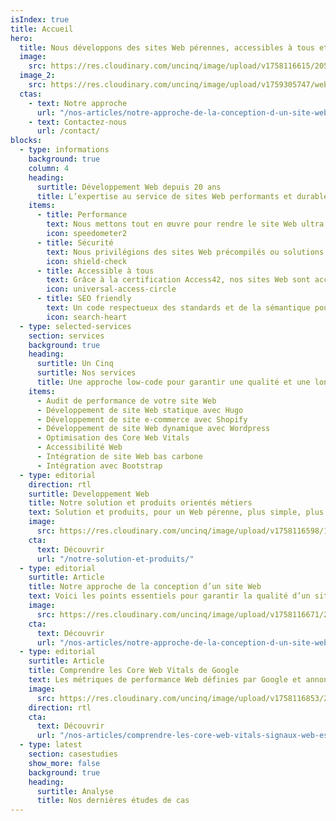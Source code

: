 ```yaml
---
isIndex: true
title: Accueil
hero:
  title: Nous développons des sites Web pérennes, accessibles à tous et à faible émission de carbone.
  image:
    src: https://res.cloudinary.com/uncinq/image/upload/v1758116615/205.OK_zdg2ue.svg
  image_2:
    src: https://res.cloudinary.com/uncinq/image/upload/v1759305747/website_fyqtjp.png
  ctas:
    - text: Notre approche
      url: "/nos-articles/notre-approche-de-la-conception-d-un-site-web/"
    - text: Contactez-nous
      url: /contact/
blocks:
  - type: informations
    background: true
    column: 4
    heading:
      surtitle: Développement Web depuis 20 ans
      title: L’expertise au service de sites Web performants et durables.
    items:
      - title: Performance
        text: Nous mettons tout en œuvre pour rendre le site Web ultra rapide et bas carbone grâce à de nombreux critères de tests.
        icon: speedometer2
      - title: Sécurité
        text: Nous privilégions des sites Web précompilés ou solutions SaaS.
        icon: shield-check
      - title: Accessible à tous
        text: Grâce à la certification Access42, nos sites Web sont accessibles à tous.
        icon: universal-access-circle
      - title: SEO friendly
        text: Un code respectueux des standards et de la sémantique pour un réferencement naturel optimisé.
        icon: search-heart
  - type: selected-services
    section: services
    background: true
    heading:
      surtitle: Un Cinq
      surtitle: Nos services
      title: Une approche low-code pour garantir une qualité et une longévité optimales.
    items:
      - Audit de performance de votre site Web
      - Développement de site Web statique avec Hugo
      - Développement de site e-commerce avec Shopify
      - Développement de site Web dynamique avec Wordpress
      - Optimisation des Core Web Vitals
      - Accessibilité Web
      - Intégration de site Web bas carbone
      - Intégration avec Bootstrap
  - type: editorial
    direction: rtl
    surtitle: Developpement Web
    title: Notre solution et produits orientés métiers
    text: Solution et produits, pour un Web pérenne, plus simple, plus accessible et à faible émission de carbone.
    image:
      src: https://res.cloudinary.com/uncinq/image/upload/v1758116598/181.Nodes_vgmgrr.svg
    cta:
      text: Découvrir
      url: "/notre-solution-et-produits/"
  - type: editorial
    surtitle: Article
    title: Notre approche de la conception d’un site Web
    text: Voici les points essentiels pour garantir la qualité d’un site Web dans le temps et son utilisation par les internautes.
    image:
      src: https://res.cloudinary.com/uncinq/image/upload/v1758116671/264.Teaming-Up_tqtwat.svg
    cta:
      text: Découvrir
      url: "/nos-articles/notre-approche-de-la-conception-d-un-site-web/"
  - type: editorial
    surtitle: Article
    title: Comprendre les Core Web Vitals de Google
    text: Les métriques de performance Web définies par Google et annoncées pour la première fois en mai 2020.
    image:
      src: https://res.cloudinary.com/uncinq/image/upload/v1758116853/299.Algorithm_uu3kn0.svg
    direction: rtl
    cta:
      text: Découvrir
      url: "/nos-articles/comprendre-les-core-web-vitals-signaux-web-essentiels-de-google/"
  - type: latest
    section: casestudies
    show_more: false
    background: true
    heading:
      surtitle: Analyse
      title: Nos dernières études de cas
---
```

